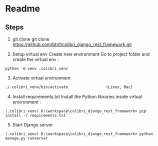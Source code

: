 
# Readme

## Steps

1. git clone
   git clone https://github.com/btrif/colibri_django_rest_framework.git
   
2. Setup virtual env
   Create new environment
   Go to project folder and create the virtual env :

```
python -m venv .colibri_venv
```
3. Activate virtual environment

```.colibri_venv\Scripts\activate.bat           (Windows)
./.colibri_venv/bin/activate                 (Linux, Mac)
```

4. Install requirements.txt
Install the Python libraries inside virtual environment :
```
(.colibri_venv) D:\workspace\colibri_django_rest_framework> pip install -r requirements.txt```
```

5. Start Django server

```
(.colibri_venv) D:\workspace\colibri_django_rest_framework> python manage.py runserver

```